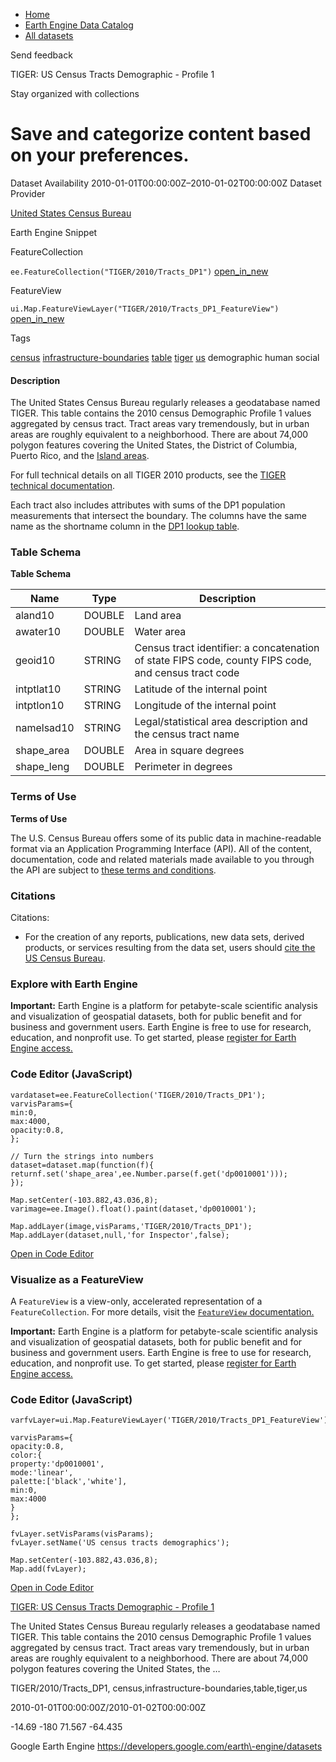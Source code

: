



* [Home](https://developers.google.com/)
* [Earth Engine Data Catalog](https://developers.google.com/earth-engine/datasets)
* [All datasets](https://developers.google.com/earth-engine/datasets/catalog)





 
 
 Send feedback
 
 

TIGER: US Census Tracts Demographic \- Profile 1


 
 Stay organized with collections
 

 
 Save and categorize content based on your preferences.
==================================================================================================================================================








Dataset Availability
2010\-01\-01T00:00:00Z–2010\-01\-02T00:00:00Z
Dataset Provider


[United States Census Bureau](https://www.census.gov/programs-surveys/geography/guidance/tiger-data-products-guide.html)



Earth Engine Snippet

FeatureCollection
  


`ee.FeatureCollection("TIGER/2010/Tracts_DP1")` 
[open\_in\_new](https://code.earthengine.google.com/?scriptPath=Examples:Datasets/TIGER/TIGER_2010_Tracts_DP1)



 
 
 
 FeatureView
   


`ui.Map.FeatureViewLayer("TIGER/2010/Tracts_DP1_FeatureView")` 
[open\_in\_new](https://code.earthengine.google.com/?scriptPath=Examples:Datasets/TIGER/TIGER_2010_Tracts_DP1_FeatureView)





Tags


[census](/earth-engine/datasets/tags/census)
[infrastructure\-boundaries](/earth-engine/datasets/tags/infrastructure-boundaries)
[table](/earth-engine/datasets/tags/table)
[tiger](/earth-engine/datasets/tags/tiger)
[us](/earth-engine/datasets/tags/us)
demographic
human
social








#### Description



The United States Census Bureau regularly releases
a geodatabase named TIGER. This table contains the 2010 census
Demographic Profile 1 values aggregated by census tract. Tract
areas vary tremendously, but in urban areas are roughly equivalent
to a neighborhood. There are about 74,000 polygon features covering
the United States, the District of Columbia, Puerto Rico, and
the [Island areas](https://www.census.gov/data/tables/2010/dec/2010-island-areas.html).


For full technical details on all TIGER 2010 products, see
the [TIGER technical documentation](https://www2.census.gov/geo/pdfs/maps-data/data/tiger/tgrshp2010/TGRSHP10SF1.pdf).


Each tract also includes attributes with sums of the DP1
population measurements that intersect the boundary. The columns
have the same name as the shortname column in the [DP1 lookup
table](https://developers.google.com/earth-engine/tiger_2010_tract_dp1_metadata).





### Table Schema


**Table Schema**




| Name | Type | Description |
| --- | --- | --- |
| aland10 | DOUBLE | Land area |
| awater10 | DOUBLE | Water area |
| geoid10 | STRING | Census tract identifier: a concatenation of state FIPS code, county FIPS code, and census tract code |
| intptlat10 | STRING | Latitude of the internal point |
| intptlon10 | STRING | Longitude of the internal point |
| namelsad10 | STRING | Legal/statistical area description and the census tract name |
| shape\_area | DOUBLE | Area in square degrees |
| shape\_leng | DOUBLE | Perimeter in degrees |




### Terms of Use


**Terms of Use**


The U.S. Census Bureau offers some of its public data
in machine\-readable format via an Application Programming Interface
(API). All of the content, documentation, code and related materials
made available to you through the API are subject to [these terms and
conditions](https://www.census.gov/data/developers/about/terms-of-service.html).




### Citations



Citations:
* For the creation of any reports, publications, new data sets, derived
products, or services resulting from the data set, users should
[cite the US Census Bureau](https://www.census.gov/about/policies/citation.html).





### Explore with Earth Engine


**Important:** 
 Earth Engine is a platform for petabyte\-scale scientific analysis and visualization of
 geospatial datasets, both for public benefit and for business and government users.
 Earth Engine is free to use for research, education, and nonprofit use. To get started, please
 [register for Earth Engine access.](https://console.cloud.google.com/earth-engine)



### Code Editor (JavaScript)



```
vardataset=ee.FeatureCollection('TIGER/2010/Tracts_DP1');
varvisParams={
min:0,
max:4000,
opacity:0.8,
};

// Turn the strings into numbers
dataset=dataset.map(function(f){
returnf.set('shape_area',ee.Number.parse(f.get('dp0010001')));
});

Map.setCenter(-103.882,43.036,8);
varimage=ee.Image().float().paint(dataset,'dp0010001');

Map.addLayer(image,visParams,'TIGER/2010/Tracts_DP1');
Map.addLayer(dataset,null,'for Inspector',false);
```



[Open in Code Editor](https://code.earthengine.google.com/?scriptPath=Examples:Datasets/TIGER/TIGER_2010_Tracts_DP1)
### Visualize as a FeatureView



 A `FeatureView` is a view\-only, accelerated representation of a
 `FeatureCollection`. For more details, visit the
 [`FeatureView` documentation.](/earth-engine/guides/featureview_overview) 



**Important:** 
 Earth Engine is a platform for petabyte\-scale scientific analysis and visualization of
 geospatial datasets, both for public benefit and for business and government users.
 Earth Engine is free to use for research, education, and nonprofit use. To get started, please
 [register for Earth Engine access.](https://console.cloud.google.com/earth-engine)



### Code Editor (JavaScript)



```
varfvLayer=ui.Map.FeatureViewLayer('TIGER/2010/Tracts_DP1_FeatureView');

varvisParams={
opacity:0.8,
color:{
property:'dp0010001',
mode:'linear',
palette:['black','white'],
min:0,
max:4000
}
};

fvLayer.setVisParams(visParams);
fvLayer.setName('US census tracts demographics');

Map.setCenter(-103.882,43.036,8);
Map.add(fvLayer);
```



[Open in Code Editor](https://code.earthengine.google.com/?scriptPath=Examples:Datasets/TIGER/TIGER_2010_Tracts_DP1_FeatureView)


[TIGER: US Census Tracts Demographic \- Profile 1](/earth-engine/datasets/catalog/TIGER_2010_Tracts_DP1)

The United States Census Bureau regularly releases a geodatabase named TIGER. This table contains the 2010 census Demographic Profile 1 values aggregated by census tract. Tract areas vary tremendously, but in urban areas are roughly equivalent to a neighborhood. There are about 74,000 polygon features covering the United States, the …

 TIGER/2010/Tracts\_DP1,
 census,infrastructure\-boundaries,table,tiger,us

2010\-01\-01T00:00:00Z/2010\-01\-02T00:00:00Z



 \-14\.69 \-180 71\.567 \-64\.435
 



Google Earth Engine
https://developers.google.com/earth\-engine/datasets








